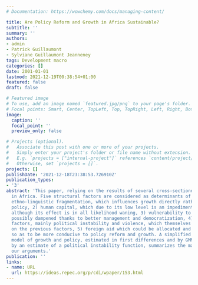 ```yaml
---
# Documentation: https://wowchemy.com/docs/managing-content/

title: Are Policy Reform and Growth in Africa Sustainable?
subtitle: ''
summary: ''
authors:
- admin 
- Patrick Guillaumont
- Sylviane Guillaumont Jeanneney
tags: Development macro
categories: []
date: 2001-01-01
lastmod: 2021-12-19T00:38:54+01:00
featured: false
draft: false

# Featured image
# To use, add an image named `featured.jpg/png` to your page's folder.
# Focal points: Smart, Center, TopLeft, Top, TopRight, Left, Right, BottomLeft, Bottom, BottomRight.
image:
  caption: ''
  focal_point: ''
  preview_only: false

# Projects (optional).
#   Associate this post with one or more of your projects.
#   Simply enter your project's folder or file name without extension.
#   E.g. `projects = ["internal-project"]` references `content/project/deep-learning/index.md`.
#   Otherwise, set `projects = []`.
projects: []
publishDate: '2021-12-18T23:38:53.726910Z'
publication_types:
- '3'
abstract: 'This paper, relying on the results of several cross-sectionnal growth regressions, examines the factors determining the sustainability of policy reforms and growth
  in Africa. Five structural factors are considered as determinants of policy: 1)
  ethno-linguistic fragmentation, which influences growth directly rather than through
  policy, 2) human capital, which due to its low level is an impediment to good policy,
  although its effect is in all likelihood waning, 3) vulnerability to external shocks,
  possibly dampened thanks to better management and democratization, 4) political
  factors, mainly political instability and violence, which themselves partly depend
  on the previous factors, 5) foreign aid which could be allocated and &quot;conditionned&quot;
  so as to be more conducive to policy reform and growth. A simplified structural
  model of growth and policy, estimated in first differences and by GMM, and supplemented
  by an estimate of a political instability function, summarizes the main lines of
  our arguments.'
publication: ''
links:
- name: URL
  url: https://ideas.repec.org/p/cdi/wpaper/153.html
---
```

